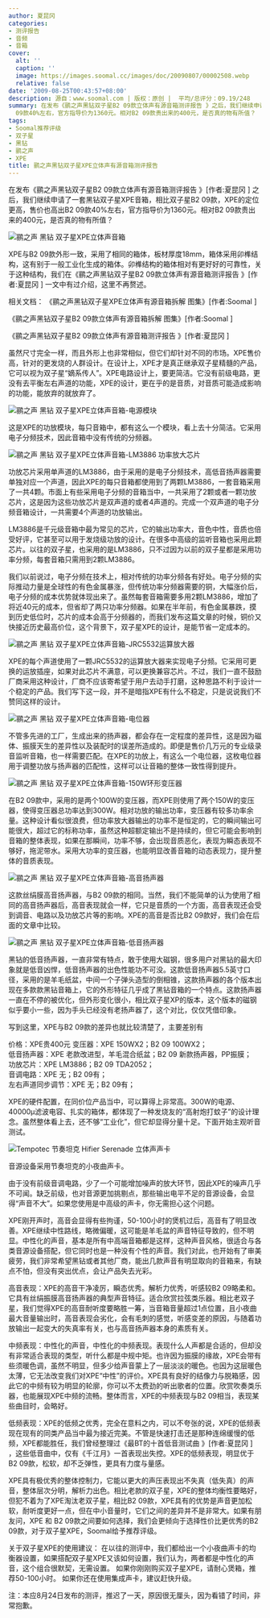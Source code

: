 ```yaml
---
author: 夏昆冈
categories:
- 测评报告
- 音频
- 音箱
cover:
  alt: ''
  caption: ''
  image: https://images.soomal.cc/images/doc/20090807/00002508.webp
  relative: false
date: '2009-08-25T00:43:57+08:00'
description: 源自：www.soomal.com | 版权：原创 |  平均/总评分：09.19/248
summary: 在发布《鹂之声黑钻双子星B2 09款立体声有源音箱测评报告 》之后，我们继续申请了一套黑钻双子星XPE音箱，相比双子星B2 09款，XPE的定位更高，售价也高出B2
  09款40%左右，官方指导价为1360元。相对B2 09款贵出来的400元，是否真的物有所值？
tags:
- Soomal推荐评级
- 双子星
- 黑钻
- 鹂之声
- XPE
title: 鹂之声黑钻双子星XPE立体声有源音箱测评报告
---
```


在发布《鹂之声黑钻双子星B2 09款立体声有源音箱测评报告 》[作者:夏昆冈 ]
之后，我们继续申请了一套黑钻双子星XPE音箱，相比双子星B2 09款，XPE的定位更高，售价也高出B2 09款40%左右，官方指导价为1360元。相对B2 09款贵出来的400元，是否真的物有所值？



![鹂之声 黑钻 双子星XPE立体声音箱](https://images.soomal.cc/images/doc/20090807/00002508.webp)



XPE与B2 09款外形一致，采用了相同的箱体，板材厚度18mm，箱体采用卯榫结构，这有别于一般工业化生成的箱体。卯榫结构的箱体相对有更好好的可靠性，关于这种结构，我们在《鹂之声黑钻双子星B2 09款立体声有源音箱测评报告 》[作者:夏昆冈 ]
一文中有过介绍，这里不再赘述。



相关文档：
《鹂之声黑钻双子星XPE立体声有源音箱拆解 图集》[作者:Soomal ]

《鹂之声黑钻双子星B2 09款立体声有源音箱拆解 图集》[作者:Soomal ]

《鹂之声黑钻双子星B2 09款立体声有源音箱测评报告 》[作者:夏昆冈 ]



虽然尺寸完全一样，而且外形上也非常相似，但它们却针对不同的市场。XPE售价高，针对的更发烧的人群设计。在设计上，XPE才是真正继承双子星精髓的产品，它可以视为双子星“嫡系传人”。XPE电路设计上，要更简洁。它没有前级电路，更没有去平衡左右声道的功能，XPE的设计，更在乎的是音质，对音质可能造成影响的功能，能放弃的就放弃了。



![鹂之声 黑钻 双子星XPE立体声音箱-电源模块](https://images.soomal.cc/images/doc/20090807/00002517.webp)



这是XPE的功放模块，每只音箱中，都有这么一个模块，看上去十分简洁。它采用电子分频技术，因此音箱中没有传统的分频器。



![鹂之声 黑钻 双子星XPE立体声音箱-LM3886 功率放大芯片](https://images.soomal.cc/images/doc/20090807/00002519.webp)



功放芯片采用单声道的LM3886，由于采用的是电子分频技术，高低音扬声器需要单独对应一个声道，因此XPE的每只音箱都使用到了两颗LM3886，一套音箱采用了一共4颗。市面上有些采用电子分频的音箱当中，一共采用了2颗或者一颗功放芯片，这是因为这些功放芯片是双声道的或者4声道的。完成一个双声道的电子分频音箱设计，一共需要4个声道的功放输出。



LM3886是千元级音箱中最为常见的芯片，它的输出功率大，音色中性，音质也倍受好评，它甚至可以用于发烧级功放的设计。在很多中高级的监听音箱也采用此颗芯片。以往的双子星，也采用的是LM3886，只不过因为以前的双子星都是采用功率分频，每套音箱只需用到2颗LM3886。



我们以前说过，电子分频在技术上，相对传统的功率分频各有好处。电子分频的实际推动力量是全球性的有色金属暴涨，但传统功率分频器需要的铜，大幅涨价后，电子分频的成本优势就体现出来了。虽然每套音箱需要多用2颗LM3886，增加了将近40元的成本，但省却了两只功率分频器。如果在半年前，有色金属暴跌，摸到历史低位时，芯片的成本会高于分频器的，而我们发布这篇文章的时候，铜价又快接近历史最高价位，这个背景下，双子星XPE的设计，是能节省一定成本的。



![鹂之声 黑钻 双子星XPE立体声音箱-JRC5532运算放大器](https://images.soomal.cc/images/doc/20090807/00002520.webp)



XPE的每个声道使用了一颗JRC5532的运算放大器来实现电子分频。它采用可更换的运放插座，如果对此芯片不满意，可以更换兼容芯片。不过，我们一直不鼓励厂商采用这种设计，厂商不应该寄希望于用户去动手打磨，这种思路不利于设计一个稳定的产品。我们写下这一段，并不是暗指XPE有什么不稳定，只是说说我们不赞同这样的设计。



![鹂之声 黑钻 双子星XPE立体声音箱-电位器](https://images.soomal.cc/images/doc/20090807/00002521.webp)



不管多先进的工厂，生成出来的扬声器，都会存在一定程度的差异性，这是因为磁体、振膜天生的差异性以及装配时的误差所造成的。即便是售价几万元的专业级录音监听音箱，也一样需要匹配。在XPE的功放上，有这么一个电位器，这枚电位器用于调整功放与扬声器的匹配性，这样可以让音箱的整体一致性得到提升。



![鹂之声 黑钻 双子星XPE立体声音箱-150W环形变压器](https://images.soomal.cc/images/doc/20090807/00002516.webp)



在B2 09款中，采用的是两个100W的变压器，而XPE则使用了两个150W的变压器，使得变压器总功率达到300W。相对功放的输出功率，变压器有较多功率余量。这种设计看似很浪费，但功率放大器输出的功率不是恒定的，它的瞬间输出可能很大，超过它的标称功率，虽然这种超额定输出不是持续的，但它可能会影响到音箱的整体表现，如果在那瞬间，功率不够，会出现音质恶化，表现为瞬态表现不够好，拖泥带水。采用大功率的变压器，也能明显改善音箱的动态表现力，提升整体的音质表现。



![鹂之声 黑钻 双子星XPE立体声音箱-高音扬声器](https://images.soomal.cc/images/doc/20090807/00002511.webp)



这款丝绢膜高音扬声器，与B2 09款的相同。当然，我们不能简单的认为使用了相同的高音扬声器后，高音表现就会一样，它只是音质的一个方面，高音表现还会受到调音、电路以及功放芯片等的影响。XPE的高音是否比B2 09款好，我们会在后面的文章中比较。



![鹂之声 黑钻 双子星XPE立体声音箱-低音扬声器](https://images.soomal.cc/images/doc/20090807/00002512.webp)



黑钻的低音扬声器，一直非常有特点，敢于使用大磁钢，很多用户对黑钻的最大印象就是低音凶悍，低音扬声器的出色性能功不可没。这款低音扬声器5.5英寸口径，采用的是羊毛纸盆，中间一个子弹头造型的倒相锥，这款扬声器的各个版本出现在多款款黑钻音箱上，它的外形特征几乎成了黑钻音箱的一个特点。这款扬声器一直在不停的被优化，但外形变化很小，相比双子星XP的版本，这个版本的磁钢似乎要小一些，因为手头已经没有老扬声器了，这个对比，仅仅凭借印象。



写到这里，XPE与B2 09款的差异也就比较清楚了，主要差别有



价格：XPE贵400元
变压器：XPE 150WX2；B2 09 100WX2；  
低音扬声器：XPE 老款改进型，羊毛混合纸盆；B2 09 新款扬声器，PP振膜；  
功放芯片：XPE LM3886；B2 09 TDA2052；  
音调电路：XPE 无；B2 09有；  
左右声道同步调节：XPE 无；B2 09有；



XPE的硬件配置，在同价位产品当中，可以算得上非常高。300W的电源、40000μ滤波电容、扎实的箱体，都体现了一种发烧友的“高射炮打蚊子”的设计理念。虽然整体看上去，还不够“工业化”，但它却显得分量十足。下面开始主观听音测试。



![Tempotec 节奏坦克 Hifier Serenade 立体声声卡](https://images.soomal.cc/images/doc/20090419/00001573.webp)



音源设备采用节奏坦克的小夜曲声卡。



由于没有前级音调电路，少了一个可能增加噪声的放大环节，因此XPE的噪声几乎不可闻。缺乏前级，也对音源更加挑剔点，那些输出电平不足的音源设备，会显得“声音不大”。如果您使用是中高级的声卡，你无需担心这个问题。



XPE刚开声时，高音会显得有些拘谨，50-100小时的煲机过后，高音有了明显改善。XPE继续中性路线，略微偏暖，这可能是羊毛盆的声音特征导致的，但不明显。中性化的声音，基本是所有中高端音箱都是这样，这种声音风格，很适合与各类音源设备搭配，但它同时也是一种没有个性的声音。我们对此，也开始有了审美疲劳，我们非常希望黑钻或者其他厂商，能出几款声音有明显取向的音箱来，有缺点不怕，但没有突出优点，会让产品失去光彩。



高音表现：XPE的高音干净凌厉，瞬态优秀。解析力优秀，听感较B2 09略柔和。它具有丝绢振膜高音扬声器的典型声音特征。适合欣赏拉弦类乐器。相比老双子星，我们觉得XPE的高音耐听度要略胜一筹，当音箱音量超过1点位置，且小夜曲最大音量输出时，高音表现会劣化，会有毛刺的感觉，听感变差的原因，与随着功放输出一起变大的失真率有关，也与高音扬声器本身的素质有关。



中频表现：中性化的声音，中性化的中频表现。表现什么人声都是合适的，但却没有非常适合表现的类型，听什么都是中规中矩。也许因为振膜的缘故，XPE会带有些须暖色调，虽然不明显，但多少给声音蒙上了一层淡淡的暖色。也因为这层暖色太薄，它无法改变我们对XPE“中性”的评价。XPE具有良好的结像力与脱箱感，因此它的中频有较为明显的轮廓，你可以不太费劲的听出歌者的位置。欣赏吹奏类乐器，也能展现XPE中频的流畅。整体而言，XPE的中频表现与B2 09相当，表现某些曲目时，会略好。



低频表现：XPE的低频之优秀，完全在意料之内，可以不夸张的说，XPE的低频表现在现有的同类产品当中最为接近完美。不管是快速打击还是那种连绵缓慢的低频，XPE都能胜任，我们曾经整理过《最BT的十首低音测试曲 》[作者:夏昆冈 ]
，这些低音曲中，仅有《千江月》一首表现出失控。XPE的低频表现，明显优于B2 09款，松软，却不乏弹性，更具有力度与量感。



XPE具有极优秀的整体控制力，它能以更大的声压表现出不失真（低失真）的声音，整体层次分明，解析力出色。相比老款的双子星，XPE的整体均衡性要略好，但犯不着为了XPE淘汰老双子星，相比B2 09款，XPE具有的优势是声音更加松软，耐听度更好一点，但在中小音量时，它们之间的差异并不是非常大。如果有朋友问，XPE 和 B2 09款之间要如何选择，我们会更倾向于选择性价比更优秀的B2 09款，对于双子星XPE，Soomal给予推荐评级。



关于双子星XPE的使用建议：
在以往的测评中，我们都给出一个小夜曲声卡的均衡器设置，如果搭配双子星XPE又该如何设置，我们认为，两者都是中性化的声音，这个组合很默契，无需设置。
如果你刚刚购买双子星XPE，请耐心煲箱，推荐50-100小时。
如果你还在使用集成声卡，建议赶快升级。



注：本应8月24日发布的测评，推迟了一天，原因很无厘头，因为看错了时间，非常抱歉。
